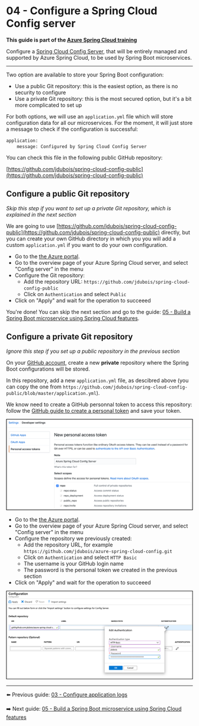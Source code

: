 # 04 - Configure a Spring Cloud Config server

__This guide is part of the [Azure Spring Cloud training](../README.md)__

Configure a [Spring Cloud Config Server](https://cloud.spring.io/spring-cloud-config), that will be entirely managed and supported by Azure Spring Cloud, to be used by Spring Boot microservices.

---

Two option are available to store your Spring Boot configuration:

- Use a public Git repository: this is the easiest option, as there is no security to configure
- Use a private Git repository: this is the most secured option, but it's a bit more complicated to set up

For both options, we will use an `application.yml` file which will store configuration data for all our microservices. For the moment, it will just store a message to check if the configuration is successful:

```
application:
    message: Configured by Spring Cloud Config Server
```

You can check this file in the following public GitHub repository:

[https://github.com/jdubois/spring-cloud-config-public](https://github.com/jdubois/spring-cloud-config-public)

## Configure a public Git repository

_Skip this step if you want to set up a private Git repository, which is explained in the next section_

We are going to use [https://github.com/jdubois/spring-cloud-config-public](https://github.com/jdubois/spring-cloud-config-public) directly, but you can create your own GitHub directory in which you you will add a custom `application.yml` if you want to do your own configuration.

- Go to the [the Azure portal](https://portal.azure.com/?WT.mc_id=azurespringcloud-github-judubois).
- Go to the overview page of your Azure Spring Cloud server, and select "Config server" in the menu
- Configure the Git repository:
  - Add the repository URL: `https://github.com/jdubois/spring-cloud-config-public`
  - Click on `Authentication` and select `Public`
- Click on "Apply" and wait for the operation to succeeed

You're done! You can skip the next section and go to the guide: [05 - Build a Spring Boot microservice using Spring Cloud features](../05-build-a-spring-boot-microservice-using-spring-cloud-features/README.md).

## Configure a private Git repository

_Ignore this step if you set up a public repository in the previous section_

On your [GitHub account](https://github.com), create a new **private** repository where the Spring Boot configurations will be stored.

In this repository, add a new `application.yml` file, as descibred above (you can copy the one from `https://github.com/jdubois/spring-cloud-config-public/blob/master/application.yml`).

We know need to create a GitHub personnal token to access this repository: follow the [GitHub guide to create a personal token](https://help.github.com/en/articles/creating-a-personal-access-token-for-the-command-line) and save your token.

![GitHub personnal access token](media/01-github-personal-access-token.png)

- Go to the [the Azure portal](https://portal.azure.com/?WT.mc_id=azurespringcloud-github-judubois).
- Go to the overview page of your Azure Spring Cloud server, and select "Config server" in the menu
- Configure the repository we previously created:
  - Add the repository URL, for example `https://github.com/jdubois/azure-spring-cloud-config.git`
  - Click on `Authentication` and select `HTTP Basic`
  - The username is your GitHub login name
  - The password is the personal token we created in the previous section
- Click on "Apply" and wait for the operation to succeeed

![Spring Cloud config server](media/02-config-server.png)

---

⬅️ Previous guide: [03 - Configure application logs](../03-configure-application-logs/README.md)

➡️ Next guide: [05 - Build a Spring Boot microservice using Spring Cloud features](../05-build-a-spring-boot-microservice-using-spring-cloud-features/README.md)
